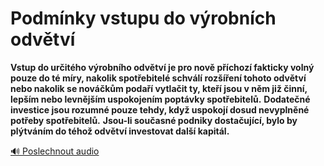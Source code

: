 # Podmínky vstupu do výrobních odvětví

**Vstup do určitého výrobního odvětví je pro nově příchozí fakticky volný pouze do té míry, nakolik spotřebitelé schválí rozšíření tohoto odvětví nebo nakolik se nováčkům podaří vytlačit ty, kteří jsou v něm již činní, lepším nebo levnějším uspokojením poptávky spotřebitelů.** **Dodatečné investice jsou rozumné pouze tehdy, když uspokojí dosud nevyplněné potřeby spotřebitelů.** **Jsou-li současné podniky dostačující, bylo by plýtváním do téhož odvětví investovat další kapitál.**

[🔊 Poslechnout audio](/data/7-paragraphs/audio/chapter_56/para_007-Vstup-do-uritho-vrobnho-odvtv-je-pro-nov-p.mp3) 